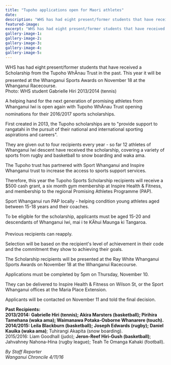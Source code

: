 ```yaml
---
title: "Tupoho applications open for Maori athletes"
date: 
description: "WHS has had eight present/former students that have received a Scholarship from the Tupoho WhÄnau Trust in the past. This year it will be presented at the Whanganui Sports Awards on Nov 18 at the..."
featured-image: 
excerpt: "WHS has had eight present/former students that have received a Scholarship from the Tupoho WhÄnau Trust in the past. This year it will be presented at the Whanganui Sports Awards on Nov 18 at the Whanganui Racecourse."
gallery-image-1: 
gallery-image-2: 
gallery-image-3: 
gallery-image-4: 
gallery-image-5: 
---
```


<p>WHS has had eight present/former students that have received a Scholarship from the Tupoho WhÄnau Trust in the past. This year it will be presented at the Whanganui Sports Awards on November 18 at the Whanganui Racecourse.<br />Photo: WHS student Gabrielle Hiri 2013/2014 (tennis)</p>
<p>A helping hand for the next generation of promising athletes from Whanganui Iwi is open again with Tupoho WhÄnau Trust opening nominations for their 2016/2017 sports scholarships.</p>
<p>First created in 2013, the Tupoho scholarships are to "provide support to rangatahi in the pursuit of their national and international sporting aspirations and careers".</p>
<p>They are given out to four recipients every year - so far 12 athletes of Whanganui Iwi descent have received the scholarship, covering a variety of sports from rugby and basketball to snow boarding and waka ama.</p>
<p>The Tupoho trust has partnered with Sport Whanganui and Inspire Whanganui trust to increase the access to sports support services.</p>
<p>Therefore, this year the Tupoho Sports Scholarship recipients will receive a $500 cash grant, a six month gym membership at Inspire Health &amp; Fitness, and membership to the regional Promising Athletes Programme (PAP).</p>
<p>Sport Whanganui run PAP locally - helping condition young athletes aged between 15-18 years and their coaches.</p>
<p>To be eligible for the scholarship, applicants must be aged 15-20 and descendants of Whanganui Iwi, mai i te KÄhui Maunga ki Tangaroa.</p>
<p>Previous recipients can reapply.</p>
<p>Selection will be based on the recipient's level of achievement in their code and the commitment they show to achieving their goals.</p>
<p>The Scholarship recipients will be presented at the Ray White Whanganui Sports Awards on November 18 at the Whanganui Racecourse.</p>
<p>Applications must be completed by 5pm on Thursday, November 10.</p>
<p>They can be delivered to Inspire Health &amp; Fitness on Wilson St, or the Sport Whanganui offices at the Maria Place Extension.</p>
<p>Applicants will be contacted on November 11 and told the final decision.</p>
<p><strong>Past Recipients:</strong><br /><strong>2013/2014:</strong> <strong>Gabrielle Hiri (tennis); Akira Marsters (basketball); Pirihira Tamehana (waka ama); Waimanawa Potaka-Osborne Whanarere (touch).</strong><br /><strong>2014/2015: Leila Blackburn (basketball); Joseph Edwards (rugby); Daniel Kauika (waka ama)</strong>; Tuhirangi Akapita (snow boarding).<br />2015/2016: Liam Goodhall (judo); <strong>Jeron-Reef Hiri-Gush (basketball)</strong>; Jahvahney Nahona-Hina (rugby league); Teah Te Omanga Kahaki (football).</p>
<p><em>By Staff Reporter<br />Wanganui Chroncile 4/11/16</em></p>

